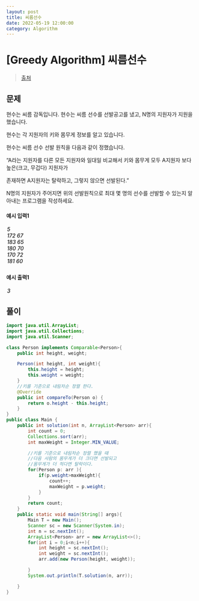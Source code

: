 ```yaml
---
layout: post
title: 씨름선수
date: 2022-05-19 12:00:00
category: Algorithm
---
```


# [Greedy Algorithm] 씨름선수

> [출처](https://www.inflearn.com/course/%EC%9E%90%EB%B0%94-%EC%95%8C%EA%B3%A0%EB%A6%AC%EC%A6%98-%EB%AC%B8%EC%A0%9C%ED%92%80%EC%9D%B4-%EC%BD%94%ED%85%8C%EB%8C%80%EB%B9%84/)

## 문제

현수는 씨름 감독입니다. 현수는 씨름 선수를 선발공고를 냈고, N명의 지원자가 지원을 했습니다.

현수는 각 지원자의 키와 몸무게 정보를 알고 있습니다.

현수는 씨름 선수 선발 원칙을 다음과 같이 정했습니다.

“A라는 지원자를 다른 모든 지원자와 일대일 비교해서 키와 몸무게 모두 A지원자 보다 높은(크고, 무겁다) 지원자가

존재하면 A지원자는 탈락하고, 그렇지 않으면 선발된다.”

N명의 지원자가 주어지면 위의 선발원칙으로 최대 몇 명의 선수를 선발할 수 있는지 알아내는 프로그램을 작성하세요.

#### 예시 입력1

<h5 style = "margin-top:3px; margin-left:2px;font-weight:550">
5<br>
172 67<br>
183 65<br>
180 70<br>
170 72<br>
181 60<br>

</h5>

#### 예시 출력1

<h5 style = "margin-top:3px; margin-left:2px; font-weight:550">3</h5>

## 풀이

```java
import java.util.ArrayList;
import java.util.Collections;
import java.util.Scanner;

class Person implements Comparable<Person>{
    public int height, weight;

    Person(int height, int weight){
        this.height = height;
        this.weight = weight;
    }
    //키를 기준으로 내림차순 정렬 한다.
    @Override
    public int compareTo(Person o) {
        return o.height - this.height;
    }
}
public class Main {
    public int solution(int n, ArrayList<Person> arr){
        int count = 0;
        Collections.sort(arr);
        int maxWeight = Integer.MIN_VALUE;

        //키를 기준으로 내림차순 정렬 했을 때
        //다음 사람의 몸무게가 더 크다면 선발되고
        //몸무게가 더 적다면 탈락이다.
        for(Person p: arr ){
            if(p.weight>maxWeight){
                count++;
                maxWeight = p.weight;
            }
        }
        return count;
    }
    public static void main(String[] args){
        Main T = new Main();
        Scanner sc = new Scanner(System.in);
        int n = sc.nextInt();
        ArrayList<Person> arr = new ArrayList<>();
        for(int i = 0;i<n;i++){
            int height = sc.nextInt();
            int weight = sc.nextInt();
            arr.add(new Person(height, weight));

        }
        System.out.println(T.solution(n, arr));

    }
}
```
